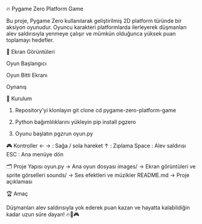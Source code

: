 🔥 Pygame Zero Platform Game

Bu proje, Pygame Zero kullanılarak geliştirilmiş 2D platform türünde bir aksiyon oyunudur. Oyuncu karakteri platformlarda ilerleyerek düşmanları alev saldırısıyla yenmeye çalışır ve mümkün olduğunca yüksek puan toplamayı hedefler.

📸 Ekran Görüntüleri

Oyun Başlangıcı


Oyun Bitti Ekranı


Oynanış


🚀 Kurulum
1. Repository’yi klonlayın
git clone <repository-url>
cd pygame-zero-platform-game

2. Python bağımlılıklarını yükleyin
pip install pgzero

3. Oyunu başlatın
pgzrun oyun.py

🎮 Kontroller
← →    : Sağa / sola hareket
↑      : Zıplama
Space  : Alev saldırısı
ESC    : Ana menüye dön

🗂️ Proje Yapısı
oyun.py         → Ana oyun dosyası
images/         → Ekran görüntüleri ve sprite görselleri 
sounds/         → Ses efektleri ve müzikler
README.md       → Proje açıklaması

🏆 Amaç

Düşmanları alev saldırısıyla yok ederek puan kazan ve hayatta kalabildiğin kadar uzun süre dayan! 🔥👾🎮
